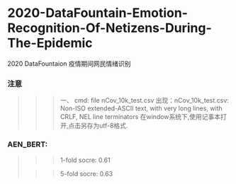 # 2020-DataFountain-Emotion-Recognition-Of-Netizens-During-The-Epidemic
2020 DataFountaion 疫情期间网民情绪识别

### 注意

>>> 一、
> cmd: file nCov_10k_test.csv
> 出现：nCov_10k_test.csv: Non-ISO extended-ASCII text, with very long lines, with CRLF, NEL line terminators
> 在window系统下,使用记事本打开,点击另存为utf-8格式.
>>>



### AEN_BERT:

>>> 1-fold socre: 0.61
>
>>> 5-fold socre: 0.63